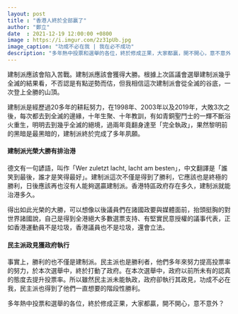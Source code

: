 ```yaml
---
layout: post
title : "香港人終於全部贏了"
author: "鄭立"
date  : 2021-12-19 12:00:00 +0800
image : https://i.imgur.com/2z31pUb.jpg
image_caption: "功成不必在我 | 我在必不成功"
description: "多年熱中投票和選舉的各位，終於修成正果，大家都贏，開不開心，意不意外？"
---
```


建制派應該會陷入苦戰。建制派應該會獲得大勝。根據上次區議會選舉建制派幾乎全滅的結果看，不否認是有點逆勢而估，但我相信這次建制派會從全滅的谷底，一次登上全勝的山頂。

<!--more-->

建制派是經歷過20多年的耕耘努力，在1998年、2003年以及2019年，大敗3次之後，每次都去到全滅的邊緣，十年生聚、十年教訓，有如青銅聖鬥士的一輝不斷浴火重生，明明去到幾乎全滅的絕境，過兩年竟翻身達至「完全執政」，果然黎明前的黑暗是最黑暗的，建制派終於完成了多年夙願。

#### 建制派光榮大勝有排治港

德文有一句諺語，叫作「Wer zuletzt lacht, lacht am besten」，中文翻譯是「誰笑到最後，誰才是笑得最好」。建制派這次不僅是得到了勝利，它應該也是終極的勝利，日後應該再也沒有人能夠選贏建制派。香港特區政府存在多久，建制派就能治港多久。

得出如此光榮的大勝，可以想像以後議員們在諸國政要與媒體面前，抬頭挺胸的對世界諸國說，自己是得到全港絕大多數選票支持、有堅實民意授權的議事代表，正如香港運動員不是垃圾，香港議員也不是垃圾，還會立法。

#### 民主派政見獲政府執行

事實上，勝利的也不僅是建制派。民主派也是勝利者，他們多年來努力提高投票率的努力，於本次選舉中，終於打動了政府。在本次選舉中，政府以前所未有的認真的態度去提升投票率。所以雖然民主派未能執政，政府卻執行其政見，功成不必在我，民主派也得到了他們一直想要的階段性勝利。

多年熱中投票和選舉的各位，終於修成正果，大家都贏，開不開心，意不意外？

<!--END-->